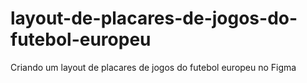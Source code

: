 # layout-de-placares-de-jogos-do-futebol-europeu
Criando um layout de placares de jogos do futebol europeu no Figma

